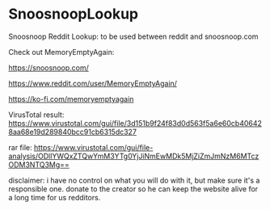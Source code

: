 # SnoosnoopLookup
Snoosnoop Reddit Lookup: to be used between reddit and snoosnoop.com

Check out MemoryEmptyAgain:

https://snoosnoop.com/

https://www.reddit.com/user/MemoryEmptyAgain/

https://ko-fi.com/memoryemptyagain


VirusTotal result:
https://www.virustotal.com/gui/file/3d151b9f24f83d0d563f5a6e60cb406428aa68e19d289840bcc91cb6315dc327

rar file: https://www.virustotal.com/gui/file-analysis/ODllYWQxZTQwYmM3YTg0YjJiNmEwMDk5MjZiZmJmNzM6MTczODM3NTQ3Mg==


disclaimer: i have no control on what you will do with it, but make sure it's a responsible one. donate to the creator so he can keep the website alive for a long time for us redditors.
